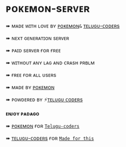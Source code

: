 # ᴘᴏᴋᴇᴍᴏɴ-sᴇʀᴠᴇʀ

➠ ᴍᴀᴅᴇ ᴡɪᴛʜ ʟᴏᴠᴇ ʙʏ [ᴘᴏᴋᴇᴍᴏɴ](https://t.me/Tc_pokemon)``&`` [ᴛᴇʟᴜɢᴜ-ᴄᴏᴅᴇʀs](https://t.me/tgshadow_fighters) 


➠ ɴᴇxᴛ ɢᴇɴᴇʀᴀᴛɪᴏɴ sᴇʀᴠᴇʀ 

➠ ᴘᴀɪᴅ sᴇʀᴠᴇʀ ғᴏʀ ғʀᴇᴇ  

➠ ᴡɪᴛʜᴏᴜᴛ ᴀɴʏ ʟᴀɢ ᴀɴᴅ ᴄʀᴀsʜ ᴘʀʙʟᴍ

➠ ғʀᴇᴇ ғᴏʀ ᴀʟʟ ᴜsᴇʀs 

➠ ᴍᴀᴅᴇ ʙʏ [ᴘᴏᴋᴇᴍᴏɴ](https://t.me/Tc_pokemon ) 

➠ ᴘᴏᴡᴅᴇʀᴇᴅ ʙʏ ⚡[ᴛᴇʟᴜɢᴜ ᴄᴏᴅᴇʀs](https://t.me/tgshadow_fighters) 

**ᴇɴᴊᴏʏ ᴘᴀᴅᴀɢᴏ**

➠ [ᴘᴏᴋᴇᴍᴏɴ](https://t.me/Tc_pokemon) ғᴏʀ [``Telugu-coders``](https://github.com/telugucoderss) 

➠ [ᴛᴇʟᴜɢᴜ-ᴄᴏᴅᴇʀs](https://t.me/tgshadow_fighters) ғᴏʀ [``Made for this``](https://t.me/tgshadow_fighters) 
